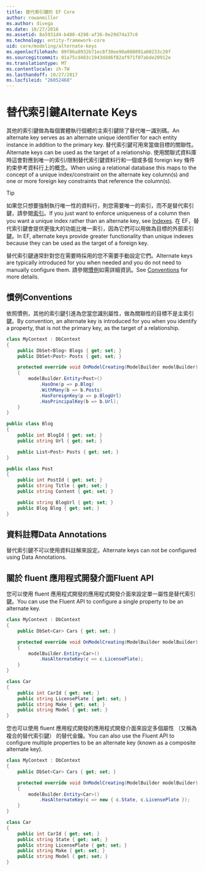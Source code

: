 ```yaml
---
title: 替代索引鍵的 EF Core
author: rowanmiller
ms.author: divega
ms.date: 10/27/2016
ms.assetid: 8a5931d4-b480-4298-af36-0e29d74a37c0
ms.technology: entity-framework-core
uid: core/modeling/alternate-keys
ms.openlocfilehash: 09f86a8932b71ec8f30ee90a088091a00233c20f
ms.sourcegitcommit: 01a75cd483c1943ddd6f82af971f07abde20912e
ms.translationtype: MT
ms.contentlocale: zh-TW
ms.lasthandoff: 10/27/2017
ms.locfileid: "26052468"
---
```

# <a name="alternate-keys"></a><span data-ttu-id="c97f4-102">替代索引鍵</span><span class="sxs-lookup"><span data-stu-id="c97f4-102">Alternate Keys</span></span>

<span data-ttu-id="c97f4-103">其他的索引鍵做為每個實體執行個體的主索引鍵除了替代唯一識別碼。</span><span class="sxs-lookup"><span data-stu-id="c97f4-103">An alternate key serves as an alternate unique identifier for each entity instance in addition to the primary key.</span></span> <span data-ttu-id="c97f4-104">替代索引鍵可用來當做目標的關聯性。</span><span class="sxs-lookup"><span data-stu-id="c97f4-104">Alternate keys can be used as the target of a relationship.</span></span> <span data-ttu-id="c97f4-105">使用關聯式資料庫時這會對應到唯一的索引/限制替代索引鍵資料行和一個或多個 foreign key 條件約束參考資料行上的概念。</span><span class="sxs-lookup"><span data-stu-id="c97f4-105">When using a relational database this maps to the concept of a unique index/constraint on the alternate key column(s) and one or more foreign key constraints that reference the column(s).</span></span>

> [!TIP]  
> <span data-ttu-id="c97f4-106">如果您只想要強制執行唯一性的資料行，則您需要唯一的索引，而不是替代索引鍵，請參閱[索引](indexes.md)。</span><span class="sxs-lookup"><span data-stu-id="c97f4-106">If you just want to enforce uniqueness of a column then you want a unique index rather than an alternate key, see [Indexes](indexes.md).</span></span> <span data-ttu-id="c97f4-107">在 EF，替代索引鍵會提供更強大的功能比唯一索引，因為它們可以用做為目標的外部索引鍵。</span><span class="sxs-lookup"><span data-stu-id="c97f4-107">In EF, alternate keys provide greater functionality than unique indexes because they can be used as the target of a foreign key.</span></span>

<span data-ttu-id="c97f4-108">替代索引鍵通常針對您在需要時採用的您不需要手動設定它們。</span><span class="sxs-lookup"><span data-stu-id="c97f4-108">Alternate keys are typically introduced for you when needed and you do not need to manually configure them.</span></span> <span data-ttu-id="c97f4-109">請參閱[慣例](#conventions)如需詳細資訊。</span><span class="sxs-lookup"><span data-stu-id="c97f4-109">See [Conventions](#conventions) for more details.</span></span>

## <a name="conventions"></a><span data-ttu-id="c97f4-110">慣例</span><span class="sxs-lookup"><span data-stu-id="c97f4-110">Conventions</span></span>

<span data-ttu-id="c97f4-111">依照慣例，其他的索引鍵引進為您當您識別屬性，做為關聯性的目標不是主索引鍵。</span><span class="sxs-lookup"><span data-stu-id="c97f4-111">By convention, an alternate key is introduced for you when you identify a property, that is not the primary key, as the target of a relationship.</span></span>

<!-- [!code-csharp[Main](samples/core/Modeling/Conventions/Samples/AlternateKey.cs?highlight=12)] -->
``` csharp
class MyContext : DbContext
{
    public DbSet<Blog> Blogs { get; set; }
    public DbSet<Post> Posts { get; set; }

    protected override void OnModelCreating(ModelBuilder modelBuilder)
    {
        modelBuilder.Entity<Post>()
            .HasOne(p => p.Blog)
            .WithMany(b => b.Posts)
            .HasForeignKey(p => p.BlogUrl)
            .HasPrincipalKey(b => b.Url);
    }
}

public class Blog
{
    public int BlogId { get; set; }
    public string Url { get; set; }

    public List<Post> Posts { get; set; }
}

public class Post
{
    public int PostId { get; set; }
    public string Title { get; set; }
    public string Content { get; set; }

    public string BlogUrl { get; set; }
    public Blog Blog { get; set; }
}
```

## <a name="data-annotations"></a><span data-ttu-id="c97f4-112">資料註釋</span><span class="sxs-lookup"><span data-stu-id="c97f4-112">Data Annotations</span></span>

<span data-ttu-id="c97f4-113">替代索引鍵不可以使用資料註解來設定。</span><span class="sxs-lookup"><span data-stu-id="c97f4-113">Alternate keys can not be configured using Data Annotations.</span></span>

## <a name="fluent-api"></a><span data-ttu-id="c97f4-114">關於 fluent 應用程式開發介面</span><span class="sxs-lookup"><span data-stu-id="c97f4-114">Fluent API</span></span>

<span data-ttu-id="c97f4-115">您可以使用 fluent 應用程式開發的應用程式開發介面來設定單一屬性是替代索引鍵。</span><span class="sxs-lookup"><span data-stu-id="c97f4-115">You can use the Fluent API to configure a single property to be an alternate key.</span></span>

<!-- [!code-csharp[Main](samples/core/Modeling/FluentAPI/Samples/AlternateKeySingle.cs?highlight=7,8)] -->
``` csharp
class MyContext : DbContext
{
    public DbSet<Car> Cars { get; set; }

    protected override void OnModelCreating(ModelBuilder modelBuilder)
    {
        modelBuilder.Entity<Car>()
            .HasAlternateKey(c => c.LicensePlate);
    }
}

class Car
{
    public int CarId { get; set; }
    public string LicensePlate { get; set; }
    public string Make { get; set; }
    public string Model { get; set; }
}
```

<span data-ttu-id="c97f4-116">您也可以使用 fluent 應用程式開發的應用程式開發介面來設定多個屬性 （又稱為複合的替代索引鍵） 的替代金鑰。</span><span class="sxs-lookup"><span data-stu-id="c97f4-116">You can also use the Fluent API to configure multiple properties to be an alternate key (known as a composite alternate key).</span></span>

<!-- [!code-csharp[Main](samples/core/Modeling/FluentAPI/Samples/AlternateKeyComposite.cs?highlight=7,8)] -->
``` csharp
class MyContext : DbContext
{
    public DbSet<Car> Cars { get; set; }

    protected override void OnModelCreating(ModelBuilder modelBuilder)
    {
        modelBuilder.Entity<Car>()
            .HasAlternateKey(c => new { c.State, c.LicensePlate });
    }
}

class Car
{
    public int CarId { get; set; }
    public string State { get; set; }
    public string LicensePlate { get; set; }
    public string Make { get; set; }
    public string Model { get; set; }
}
```
